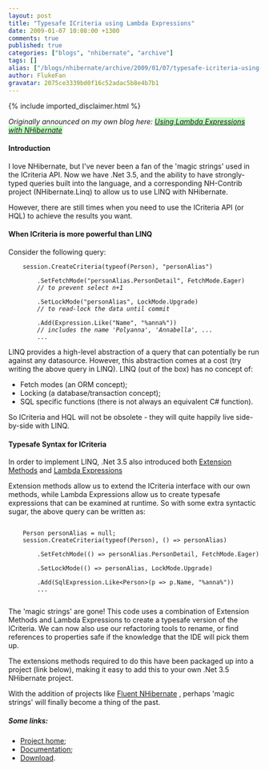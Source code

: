 ```yaml
---
layout: post
title: "Typesafe ICriteria using Lambda Expressions"
date: 2009-01-07 10:08:00 +1300
comments: true
published: true
categories: ["blogs", "nhibernate", "archive"]
tags: []
alias: ["/blogs/nhibernate/archive/2009/01/07/typesafe-icriteria-using-lambda-expressions.aspx"]
author: FlukeFan
gravatar: 2075ce3339bd0f16c52adac5b8e4b7b1
---
```

{% include imported_disclaimer.html %}
<p><i>
<p>Originally announced on my own blog here: <a target="_blank" href="http://broloco.blogspot.com/2008/12/using-lambda-expressions-with.html" style="background:#c0ffc0;">Using Lambda Expressions with NHibernate </a></p>
</i></p>
<h4>Introduction</h4>
<p>I love NHibernate, but I've never been a fan of the 'magic strings' used in the ICriteria API. Now we have .Net 3.5, and the ability to have strongly-typed queries built into the language, and a corresponding NH-Contrib project (NHibernate.Linq) to allow us to use LINQ with NHibernate. </p>
<p>However, there are still times when you need to use the ICriteria API (or HQL) to achieve the results you want. </p>
<h4>When ICriteria is more powerful than LINQ</h4>
<p>Consider the following query: </p>
<p><code>&nbsp;&nbsp;&nbsp; session.CreateCriteria(typeof(Person), "personAlias")<br /><br />&nbsp;&nbsp;&nbsp;&nbsp;&nbsp;&nbsp;&nbsp; .SetFetchMode("personAlias.PersonDetail", FetchMode.Eager)<br />&nbsp;&nbsp;&nbsp;&nbsp;&nbsp;&nbsp;&nbsp; <i>// to prevent select n+1</i><br />&nbsp;&nbsp;&nbsp;&nbsp;&nbsp;&nbsp;&nbsp; <br />&nbsp;&nbsp;&nbsp;&nbsp;&nbsp;&nbsp;&nbsp; .SetLockMode("personAlias", LockMode.Upgrade)<br />&nbsp;&nbsp;&nbsp;&nbsp;&nbsp;&nbsp;&nbsp; <i>// to read-lock the data until commit</i><br /><br />&nbsp;&nbsp;&nbsp;&nbsp;&nbsp;&nbsp;&nbsp; .Add(Expression.Like("Name", "%anna%"))<br />&nbsp;&nbsp;&nbsp;&nbsp;&nbsp;&nbsp;&nbsp; <i>// includes the name 'Polyanna', 'Annabella', ...</i><br />&nbsp;&nbsp;&nbsp;&nbsp;&nbsp;&nbsp;&nbsp; ...<br /></code></p>
<p>LINQ provides a high-level abstraction of a query that can potentially be run against any datasource. However, this abstraction comes at a cost (try writing the above query in LINQ). LINQ (out of the box) has no concept of: 
<ul>
<li>Fetch modes (an ORM concept);</li>
<li>Locking (a database/transaction concept);</li>
<li>SQL specific functions (there is not always an equivalent C# function).</li>
</ul>
</p>
<p>So ICriteria and HQL will not be obsolete - they will quite happily live side-by-side with LINQ. </p>
<h4>Typesafe Syntax for ICriteria</h4>
<p>In order to implement LINQ, .Net 3.5 also introduced both <a target="_blank" href="http://weblogs.asp.net/scottgu/archive/2007/03/13/new-orcas-language-feature-extension-methods.aspx">Extension Methods</a> and <a target="_blank" href="http://weblogs.asp.net/scottgu/archive/2007/04/08/new-orcas-language-feature-lambda-expressions.aspx">Lambda Expressions</a> </p>
<p>Extension methods allow us to extend the ICriteria interface with our own methods, while Lambda Expressions allow us to create typesafe expressions that can be examined at runtime. So with some extra syntactic sugar, the above query can be written as: </p>
<p><code>
<divre></divre>&nbsp;&nbsp;&nbsp; Person personAlias = null;<br />&nbsp;&nbsp;&nbsp; session.CreateCriteria(typeof(Person), () =&gt; personAlias)<br /><br />&nbsp;&nbsp;&nbsp;&nbsp;&nbsp;&nbsp;&nbsp; .SetFetchMode(() =&gt; personAlias.PersonDetail, FetchMode.Eager)<br /><br />&nbsp;&nbsp;&nbsp;&nbsp;&nbsp;&nbsp;&nbsp; .SetLockMode(() =&gt; personAlias, LockMode.Upgrade)<br /><br />&nbsp;&nbsp;&nbsp;&nbsp;&nbsp;&nbsp;&nbsp; .Add(SqlExpression.Like&lt;Person&gt;(p =&gt; p.Name, "%anna%"))<br />&nbsp;&nbsp;&nbsp;&nbsp;&nbsp;&nbsp;&nbsp; ...<br /><br /></code></p>
<p>The 'magic strings' are gone! This code uses a combination of Extension Methods and Lambda Expressions to create a typesafe version of the ICriteria. We can now also use our refactoring tools to rename, or find references to properties safe if the knowledge that the IDE will pick them up. </p>
<p>The extensions methods required to do this have been packaged up into a project (link below), making it easy to add this to your own .Net 3.5 NHibernate project. </p>
<p>With the addition of projects like <a target="_blank" href="http://code.google.com/p/fluent-nhibernate/">Fluent NHibernate</a> , perhaps 'magic strings' will finally become a thing of the past. </p>
<h5>Some links:</h5>
<p>
<ul>
<li><a target="_blank" href="http://code.google.com/p/nhlambdaextensions/">Project home</a>;</li>
<li><a target="_blank" href="http://nhlambdaextensions.googlecode.com/files/NhLambdaExtensions.html">Documentation</a>;</li>
<li><a target="_blank" href="http://code.google.com/p/nhlambdaextensions/downloads/list">Download</a>.</li>
</ul>
</p>
<div></div>
<p>
<divre></divre>
<divre></divre></p>
<p>
<divre></divre>
<divre></divre></p>
<p>
<divre></divre></p>
<p>
<divre></divre></p>
<p>
<divre></divre></p>
<p>
<divre></divre>
<divre></divre></p>
<pre></pre>

